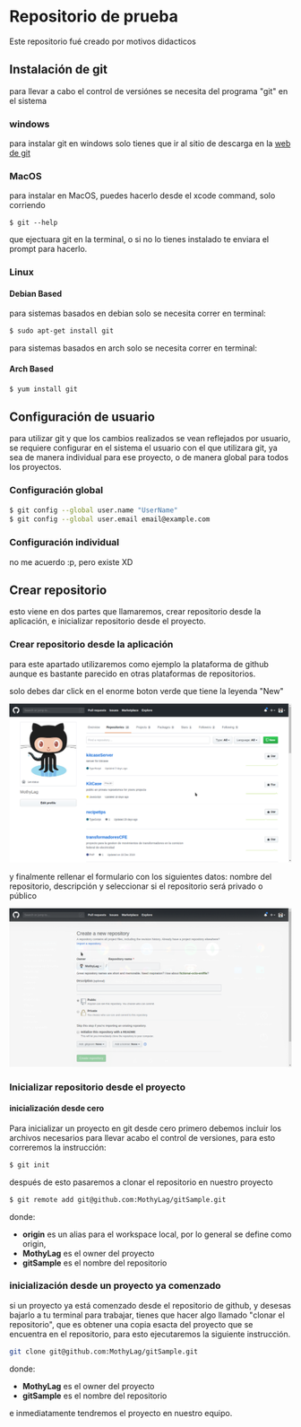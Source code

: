 # Repositorio de prueba

Este repositorio fué creado por motivos didacticos

## Instalación de git

para llevar a cabo el control de versiónes
se necesita del programa "git" en el sistema

### windows

para instalar git en windows solo tienes que ir al sitio de descarga en la
[web de git](https://git-scm.com/download/win,")

### MacOS

para instalar en MacOS,
puedes hacerlo desde el xcode command, solo corriendo

```
$ git --help

```

que ejectuara git en la terminal, o si no lo tienes instalado te enviara el prompt para hacerlo.

### Linux

#### Debian Based

para sistemas basados en debian solo se necesita correr en terminal:

```bash
$ sudo apt-get install git

```

para sistemas basados en arch solo se necesita correr en terminal:

#### Arch Based

```bash
$ yum install git

```

## Configuración de usuario

para utilizar git y que los cambios realizados se vean reflejados por usuario, se requiere configurar en el sistema el usuario con el que utilizara git, ya sea de manera individual para ese proyecto, o de manera global para todos los proyectos.

### Configuración global

```bash
$ git config --global user.name "UserName"
$ git config --global user.email email@example.com
```

### Configuración individual

no me acuerdo :p, pero existe XD

## Crear repositorio

esto viene en dos partes que llamaremos, crear repositorio desde la aplicación, e inicializar repositorio desde el proyecto.

### Crear repositorio desde la aplicación

para este apartado utilizaremos como ejemplo la plataforma de github aunque es bastante parecido en otras plataformas de repositorios.

solo debes dar click en el enorme boton verde que tiene la leyenda "New"

![git image](https://github.com/MothyLag/gitSample/blob/master/src/img/newRepo.png)

y finalmente rellenar el formulario con los siguientes datos:
nombre del repositorio, descripción y seleccionar si el repositorio será privado o público

![git image](https://github.com/MothyLag/gitSample/blob/master/src/img/newRepoForm.png)

### Inicializar repositorio desde el proyecto

#### inicialización desde cero

Para inicializar un proyecto en git desde cero primero debemos incluir los archivos necesarios para llevar acabo el control de versiones, para esto correremos la instrucción:

```bash
$ git init
```

después de esto pasaremos a clonar el repositorio en nuestro proyecto

```bash
$ git remote add git@github.com:MothyLag/gitSample.git
```

donde:

- **origin** es un alias para el workspace local, por lo general se define como origin,
- **MothyLag** es el owner del proyecto
- **gitSample** es el nombre del repositorio

### inicialización desde un proyecto ya comenzado

si un proyecto ya está comenzado desde el repositorio de github, y desesas bajarlo a tu terminal para trabajar, tienes que hacer algo llamado "clonar el repositorio", que es obtener una copia esacta del proyecto que se encuentra en el repositorio, para esto ejecutaremos la siguiente instrucción.

```bash
git clone git@github.com:MothyLag/gitSample.git
```

donde:

- **MothyLag** es el owner del proyecto
- **gitSample** es el nombre del repositorio

e inmediatamente tendremos el proyecto en nuestro equipo.
